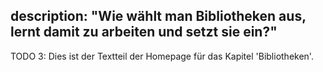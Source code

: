 description: "Wie wählt man Bibliotheken aus, lernt damit zu arbeiten und setzt sie ein?"
---
TODO 3: Dies ist der Textteil der Homepage für das Kapitel 'Bibliotheken'.
